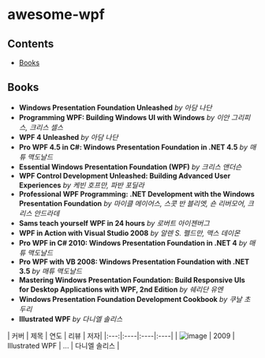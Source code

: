 # awesome-wpf

## Contents
- [Books](#books)

## Books
- **Windows Presentation Foundation Unleashed** _by 아담 나단_
- **Programming WPF: Building Windows UI with Windows** _by 이안 그리피스, 크리스 셀스_
- **WPF 4 Unleashed** _by 아담 나단_
- **Pro WPF 4.5 in C#: Windows Presentation Foundation in .NET 4.5** _by 매튜 맥도날드_
- **Essential Windows Presentation Foundation (WPF)** _by 크리스 앤더슨_
- **WPF Control Development Unleashed: Building Advanced User Experiences** _by 케빈 호프만, 파반 포딜라_
- **Professional WPF Programming: .NET Development with the Windows Presentation Foundation** _by 마이클 메이어스, 스콧 반 블리엣, 숀 리버모어, 크리스 안드라데_
- **Sams teach yourself WPF in 24 hours** _by 로버트 아이젠버그_
- **WPF in Action with Visual Studio 2008** _by 알렌 S. 펠드만, 맥스 데이몬_
- **Pro WPF in C# 2010: Windows Presentation Foundation in .NET 4** _by 매튜 맥도날드_
- **Pro WPF with VB 2008: Windows Presentation Foundation with .NET 3.5** _by 매튜 맥도날드_
- **Mastering Windows Presentation Foundation: Build Responsive UIs for Desktop Applications with WPF, 2nd Edition** _by 쉐리단 유엔_
- **Windows Presentation Foundation Development Cookbook** _by 쿠날 초두리_
- **Illustrated WPF** _by 다니엘 솔리스_

| 커버 | 제목 | 연도 | 리뷰 | 저자|
|:---:|:----|:----|:----|
| ![image][wpf-01] | 2009 | Illustrated WPF | ... | 다니엘 솔리스 |





[wpf-01]: https://user-images.githubusercontent.com/52397976/127423688-c14f0878-cf90-4570-8082-7821162eaf90.png

